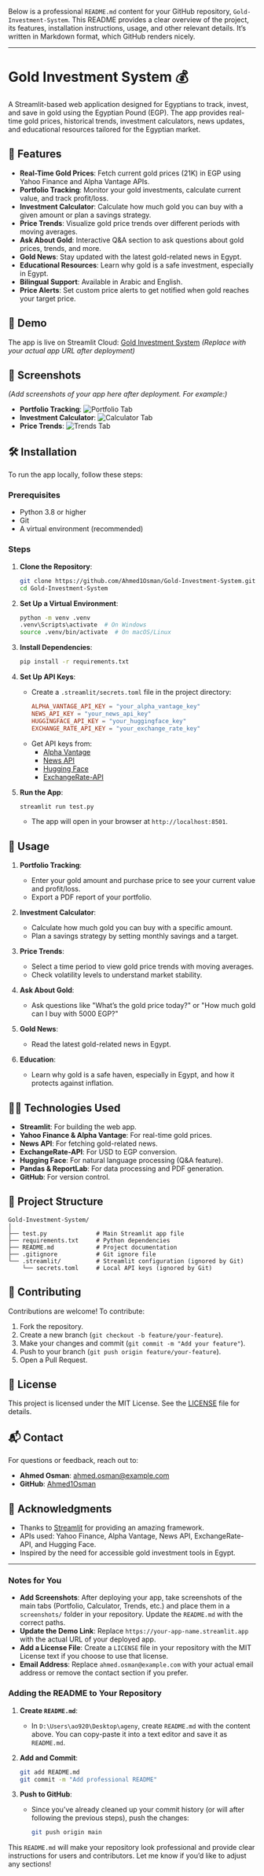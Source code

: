 Below is a professional `README.md` content for your GitHub repository, `Gold-Investment-System`. This README provides a clear overview of the project, its features, installation instructions, usage, and other relevant details. It’s written in Markdown format, which GitHub renders nicely.

---

# Gold Investment System 💰

A Streamlit-based web application designed for Egyptians to track, invest, and save in gold using the Egyptian Pound (EGP). The app provides real-time gold prices, historical trends, investment calculators, news updates, and educational resources tailored for the Egyptian market.

## 🌟 Features

- **Real-Time Gold Prices**: Fetch current gold prices (21K) in EGP using Yahoo Finance and Alpha Vantage APIs.
- **Portfolio Tracking**: Monitor your gold investments, calculate current value, and track profit/loss.
- **Investment Calculator**: Calculate how much gold you can buy with a given amount or plan a savings strategy.
- **Price Trends**: Visualize gold price trends over different periods with moving averages.
- **Ask About Gold**: Interactive Q&A section to ask questions about gold prices, trends, and more.
- **Gold News**: Stay updated with the latest gold-related news in Egypt.
- **Educational Resources**: Learn why gold is a safe investment, especially in Egypt.
- **Bilingual Support**: Available in Arabic and English.
- **Price Alerts**: Set custom price alerts to get notified when gold reaches your target price.

## 🚀 Demo

The app is live on Streamlit Cloud: [Gold Investment System](https://your-app-name.streamlit.app) *(Replace with your actual app URL after deployment)*

## 📸 Screenshots

*(Add screenshots of your app here after deployment. For example:)*
- **Portfolio Tracking**:
  ![Portfolio Tab](screenshots/portfolio.png)
- **Investment Calculator**:
  ![Calculator Tab](screenshots/calculator.png)
- **Price Trends**:
  ![Trends Tab](screenshots/trends.png)

## 🛠️ Installation

To run the app locally, follow these steps:

### Prerequisites
- Python 3.8 or higher
- Git
- A virtual environment (recommended)

### Steps
1. **Clone the Repository**:
   ```bash
   git clone https://github.com/Ahmed1Osman/Gold-Investment-System.git
   cd Gold-Investment-System
   ```

2. **Set Up a Virtual Environment**:
   ```bash
   python -m venv .venv
   .venv\Scripts\activate  # On Windows
   source .venv/bin/activate  # On macOS/Linux
   ```

3. **Install Dependencies**:
   ```bash
   pip install -r requirements.txt
   ```

4. **Set Up API Keys**:
   - Create a `.streamlit/secrets.toml` file in the project directory:
     ```toml
     ALPHA_VANTAGE_API_KEY = "your_alpha_vantage_key"
     NEWS_API_KEY = "your_news_api_key"
     HUGGINGFACE_API_KEY = "your_huggingface_key"
     EXCHANGE_RATE_API_KEY = "your_exchange_rate_key"
     ```
   - Get API keys from:
     - [Alpha Vantage](https://www.alphavantage.co/)
     - [News API](https://newsapi.org/)
     - [Hugging Face](https://huggingface.co/)
     - [ExchangeRate-API](https://www.exchangerate-api.com/)

5. **Run the App**:
   ```bash
   streamlit run test.py
   ```
   - The app will open in your browser at `http://localhost:8501`.

## 📖 Usage

1. **Portfolio Tracking**:
   - Enter your gold amount and purchase price to see your current value and profit/loss.
   - Export a PDF report of your portfolio.

2. **Investment Calculator**:
   - Calculate how much gold you can buy with a specific amount.
   - Plan a savings strategy by setting monthly savings and a target.

3. **Price Trends**:
   - Select a time period to view gold price trends with moving averages.
   - Check volatility levels to understand market stability.

4. **Ask About Gold**:
   - Ask questions like "What’s the gold price today?" or "How much gold can I buy with 5000 EGP?"

5. **Gold News**:
   - Read the latest gold-related news in Egypt.

6. **Education**:
   - Learn why gold is a safe haven, especially in Egypt, and how it protects against inflation.

## 🧑‍💻 Technologies Used

- **Streamlit**: For building the web app.
- **Yahoo Finance & Alpha Vantage**: For real-time gold prices.
- **News API**: For fetching gold-related news.
- **ExchangeRate-API**: For USD to EGP conversion.
- **Hugging Face**: For natural language processing (Q&A feature).
- **Pandas & ReportLab**: For data processing and PDF generation.
- **GitHub**: For version control.

## 📂 Project Structure

```
Gold-Investment-System/
│
├── test.py              # Main Streamlit app file
├── requirements.txt     # Python dependencies
├── README.md            # Project documentation
├── .gitignore           # Git ignore file
└── .streamlit/          # Streamlit configuration (ignored by Git)
    └── secrets.toml     # Local API keys (ignored by Git)
```

## 🤝 Contributing

Contributions are welcome! To contribute:

1. Fork the repository.
2. Create a new branch (`git checkout -b feature/your-feature`).
3. Make your changes and commit (`git commit -m "Add your feature"`).
4. Push to your branch (`git push origin feature/your-feature`).
5. Open a Pull Request.

## 📜 License

This project is licensed under the MIT License. See the [LICENSE](LICENSE) file for details.

## 📬 Contact

For questions or feedback, reach out to:
- **Ahmed Osman**: [ahmed.osman@example.com](mailto:ahmed.osman@example.com)
- **GitHub**: [Ahmed1Osman](https://github.com/Ahmed1Osman)

## 🙏 Acknowledgments

- Thanks to [Streamlit](https://streamlit.io/) for providing an amazing framework.
- APIs used: Yahoo Finance, Alpha Vantage, News API, ExchangeRate-API, and Hugging Face.
- Inspired by the need for accessible gold investment tools in Egypt.

---

### Notes for You
- **Add Screenshots**: After deploying your app, take screenshots of the main tabs (Portfolio, Calculator, Trends, etc.) and place them in a `screenshots/` folder in your repository. Update the `README.md` with the correct paths.
- **Update the Demo Link**: Replace `https://your-app-name.streamlit.app` with the actual URL of your deployed app.
- **Add a License File**: Create a `LICENSE` file in your repository with the MIT License text if you choose to use that license.
- **Email Address**: Replace `ahmed.osman@example.com` with your actual email address or remove the contact section if you prefer.

### Adding the README to Your Repository
1. **Create `README.md`**:
   - In `D:\Users\ao920\Desktop\ageny`, create `README.md` with the content above. You can copy-paste it into a text editor and save it as `README.md`.

2. **Add and Commit**:
   ```bash
   git add README.md
   git commit -m "Add professional README"
   ```

3. **Push to GitHub**:
   - Since you’ve already cleaned up your commit history (or will after following the previous steps), push the changes:
     ```bash
     git push origin main
     ```

This `README.md` will make your repository look professional and provide clear instructions for users and contributors. Let me know if you’d like to adjust any sections!
